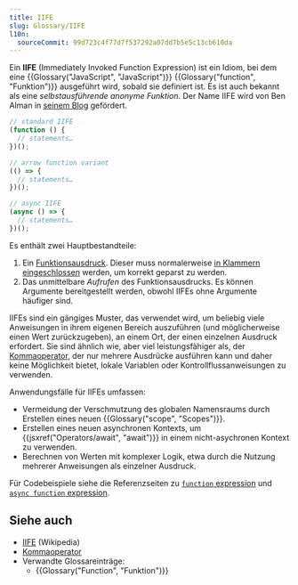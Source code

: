 ```yaml
---
title: IIFE
slug: Glossary/IIFE
l10n:
  sourceCommit: 99d723c4f77d7f537292a07dd7b5e5c13cb610da
---
```


Ein **IIFE** (Immediately Invoked Function Expression) ist ein Idiom, bei dem eine {{Glossary("JavaScript", "JavaScript")}} {{Glossary("function", "Funktion")}} ausgeführt wird, sobald sie definiert ist. Es ist auch bekannt als eine _selbstausführende anonyme Funktion_. Der Name IIFE wird von Ben Alman in [seinem Blog](https://benalman.com/news/2010/11/immediately-invoked-function-expression/#iife) gefördert.

```js
// standard IIFE
(function () {
  // statements…
})();

// arrow function variant
(() => {
  // statements…
})();

// async IIFE
(async () => {
  // statements…
})();
```

Es enthält zwei Hauptbestandteile:

1. Ein [Funktionsausdruck](/de/docs/Web/JavaScript/Reference/Operators/function). Dieser muss normalerweise [in Klammern eingeschlossen](/de/docs/Web/JavaScript/Reference/Operators/Grouping) werden, um korrekt geparst zu werden.
2. Das unmittelbare _Aufrufen_ des Funktionsausdrucks. Es können Argumente bereitgestellt werden, obwohl IIFEs ohne Argumente häufiger sind.

IIFEs sind ein gängiges Muster, das verwendet wird, um beliebig viele Anweisungen in ihrem eigenen Bereich auszuführen (und möglicherweise einen Wert zurückzugeben), an einem Ort, der einen einzelnen Ausdruck erfordert. Sie sind ähnlich wie, aber viel leistungsfähiger als, der [Kommaoperator](/de/docs/Web/JavaScript/Reference/Operators/Comma_operator), der nur mehrere Ausdrücke ausführen kann und daher keine Möglichkeit bietet, lokale Variablen oder Kontrollflussanweisungen zu verwenden.

Anwendungsfälle für IIFEs umfassen:

- Vermeidung der Verschmutzung des globalen Namensraums durch Erstellen eines neuen {{Glossary("scope", "Scopes")}}.
- Erstellen eines neuen asynchronen Kontexts, um {{jsxref("Operators/await", "await")}} in einem nicht-asychronen Kontext zu verwenden.
- Berechnen von Werten mit komplexer Logik, etwa durch die Nutzung mehrerer Anweisungen als einzelner Ausdruck.

Für Codebeispiele siehe die Referenzseiten zu [`function` expression](/de/docs/Web/JavaScript/Reference/Operators/function) und [`async function` expression](/de/docs/Web/JavaScript/Reference/Operators/async_function).

## Siehe auch

- [IIFE](https://en.wikipedia.org/wiki/Immediately-invoked_function_expression) (Wikipedia)
- [Kommaoperator](/de/docs/Web/JavaScript/Reference/Operators/Comma_operator)
- Verwandte Glossareinträge:
  - {{Glossary("Function", "Funktion")}}
